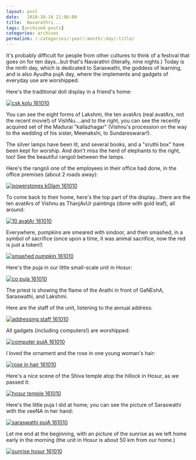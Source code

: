 ```yaml
---
layout: post
date:	2010-10-16 21:06:00
title:  Navarathri...
tags: [archived-posts]
categories: archives
permalink: /:categories/:year/:month/:day/:title/
---
```

It's probably difficult for people from other cultures to think of a festival that goes on for ten days...but that's Navarathri (literally, nine nights.) Today is the ninth day, which is dedicated to Saraswathi, the goddess of learning, and is also Ayudha pujA day, where the implements and gadgets of everyday use are worshipped. 

Here's the traditional doll display in a friend's home:

<a href="http://s835.photobucket.com/albums/zz275/dffrntpx/?action=view&current=IMG_4413.jpg" target="_blank"><img src="http://i835.photobucket.com/albums/zz275/dffrntpx/IMG_4413.jpg" border="0" alt="csk kolu 161010"></a>

<lj-cut text="more images from the day">


You can see the eight forms of Lakshmi, the ten avatArs (real avatArs, not the recent movie!) of VishNu....and to the right, you can see the recently acquired set of the Madurai "kallazhagar" (Vishnu's procession on the way to the wedding of his sister, Meenakshi, to Sundareswarar!).

The silver lamps have been lit, and several books, and a "sruthi box" have been kept for worship. And don't miss the herd of elephants to the right, too! See the beautiful rangoli between the lamps.

Here's the rangoli one of the employees in their office had done, in the office premises (about 2 roads away):


<a href="http://s835.photobucket.com/albums/zz275/dffrntpx/?action=view&current=IMG_4406.jpg" target="_blank"><img src="http://i835.photobucket.com/albums/zz275/dffrntpx/IMG_4406.jpg" border="0" alt="powerstones kOlam 161010"></a>


To come back to their home, here's the top part of the display...there are the ten avatArs of Vishnu as ThanjAvUr paintings (done with gold leaf), all around:


<a href="http://s835.photobucket.com/albums/zz275/dffrntpx/?action=view&current=IMG_4414.jpg" target="_blank"><img src="http://i835.photobucket.com/albums/zz275/dffrntpx/IMG_4414.jpg" border="0" alt="10 avatAr 161010"></a>

Everywhere, pumpkins are smeared with sindoor, and then smashed, in a symbol of sacrifice (once upon a time, it was animal sacrifice, now the red is just a token!)

<a href="http://s835.photobucket.com/albums/zz275/dffrntpx/?action=view&current=IMG_4400.jpg" target="_blank"><img src="http://i835.photobucket.com/albums/zz275/dffrntpx/IMG_4400.jpg" border="0" alt="smashed pumpkin 161010"></a>

Here's the puja in our little small-scale unit in Hosur:

<a href="http://s835.photobucket.com/albums/zz275/dffrntpx/?action=view&current=IMG_4350.jpg" target="_blank"><img src="http://i835.photobucket.com/albums/zz275/dffrntpx/IMG_4350.jpg" border="0" alt="co puja 161010"></a>

The priest is showing the flame of the Arathi in front of GaNEshA, Saraswathi, and Lakshmi. 

Here are the staff of the unit, listening to the annual address:

<a href="http://s835.photobucket.com/albums/zz275/dffrntpx/?action=view&current=IMG_4386.jpg" target="_blank"><img src="http://i835.photobucket.com/albums/zz275/dffrntpx/IMG_4386.jpg" border="0" alt="addressing staff 161010"></a>

All gadgets (including computers!) are worshipped:


<a href="http://s835.photobucket.com/albums/zz275/dffrntpx/?action=view&current=IMG_4391.jpg" target="_blank"><img src="http://i835.photobucket.com/albums/zz275/dffrntpx/IMG_4391.jpg" border="0" alt="computer pujA 161010"></a>

I loved the ornament and the rose in one young woman's hair:


<a href="http://s835.photobucket.com/albums/zz275/dffrntpx/?action=view&current=IMG_4389.jpg" target="_blank"><img src="http://i835.photobucket.com/albums/zz275/dffrntpx/IMG_4389.jpg" border="0" alt="rose in hair 161010"></a>

Here's a nice scene of the Shiva temple atop the hillock in Hosur, as we passed it:

<a href="http://s835.photobucket.com/albums/zz275/dffrntpx/?action=view&current=IMG_4348.jpg" target="_blank"><img src="http://i835.photobucket.com/albums/zz275/dffrntpx/IMG_4348.jpg" border="0" alt="hosur temple 161010"></a>



Here's the little puja I did at home; you can see the picture of Saraswathi with the veeNA in her hand:


<a href="http://s835.photobucket.com/albums/zz275/dffrntpx/?action=view&current=IMG_4335.jpg" target="_blank"><img src="http://i835.photobucket.com/albums/zz275/dffrntpx/IMG_4335.jpg" border="0" alt="saraswathi pujA 161010"></a>

</lj-cut>


Let me end at the beginning, with an <LJ user="asakiyume"> picture of the sunrise as we left home early in the morning (the unit in Hosur is about 50 km from our home.)


<a href="http://s835.photobucket.com/albums/zz275/dffrntpx/?action=view&current=IMG_4347.jpg" target="_blank"><img src="http://i835.photobucket.com/albums/zz275/dffrntpx/IMG_4347.jpg" border="0" alt="sunrise hosur 161010"></a>
